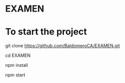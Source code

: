 # EXAMEN
# To start the project
git clone https://github.com/BaldomeroCA/EXAMEN.git

cd EXAMEN

npm install

npm start
